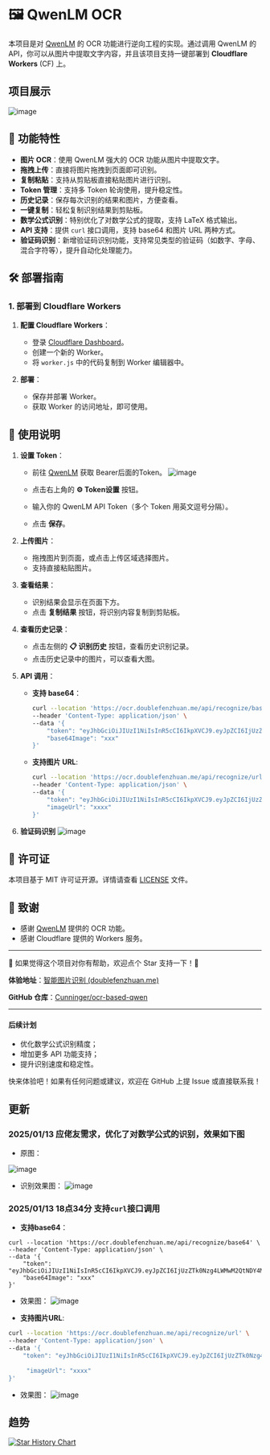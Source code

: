 # 🖼️ QwenLM OCR 

本项目是对 [QwenLM](https://chat.qwenlm.ai/) 的 OCR 功能进行逆向工程的实现。通过调用 QwenLM 的 API，你可以从图片中提取文字内容，并且该项目支持一键部署到 **Cloudflare Workers** (CF) 上。

## 项目展示
![image](https://github.com/user-attachments/assets/9e794686-f914-4fb7-9931-1ada7c22bb2d)

## 🚀 功能特性

- **图片 OCR**：使用 QwenLM 强大的 OCR 功能从图片中提取文字。
- **拖拽上传**：直接将图片拖拽到页面即可识别。
- **复制粘贴**：支持从剪贴板直接粘贴图片进行识别。
- **Token 管理**：支持多 Token 轮询使用，提升稳定性。
- **历史记录**：保存每次识别的结果和图片，方便查看。
- **一键复制**：轻松复制识别结果到剪贴板。
- **数学公式识别**：特别优化了对数学公式的提取，支持 LaTeX 格式输出。
- **API 支持**：提供 `curl` 接口调用，支持 base64 和图片 URL 两种方式。
- **验证码识别**：新增验证码识别功能，支持常见类型的验证码（如数字、字母、混合字符等），提升自动化处理能力。
## 🛠️ 部署指南

### 1. 部署到 Cloudflare Workers

1. **配置 Cloudflare Workers**：
   - 登录 [Cloudflare Dashboard](https://dash.cloudflare.com/)。
   - 创建一个新的 Worker。
   - 将 `worker.js` 中的代码复制到 Worker 编辑器中。

2. **部署**：
   - 保存并部署 Worker。
   - 获取 Worker 的访问地址，即可使用。

## 🧩 使用说明

1. **设置 Token**：
   - 前往 [QwenLM](https://chat.qwenlm.ai/) 获取 Bearer后面的Token。
      ![image](https://github.com/user-attachments/assets/9fa3ea04-da2b-4756-a091-83c0665f62f3)

   - 点击右上角的 **⚙️ Token设置** 按钮。
   - 输入你的 QwenLM API Token（多个 Token 用英文逗号分隔）。
   - 点击 **保存**。

2. **上传图片**：
   - 拖拽图片到页面，或点击上传区域选择图片。
   - 支持直接粘贴图片。

3. **查看结果**：
   - 识别结果会显示在页面下方。
   - 点击 **复制结果** 按钮，将识别内容复制到剪贴板。

4. **查看历史记录**：
   - 点击左侧的 **📋 识别历史** 按钮，查看历史识别记录。
   - 点击历史记录中的图片，可以查看大图。

5. **API 调用**：
   - **支持 base64**：
     ```bash
     curl --location 'https://ocr.doublefenzhuan.me/api/recognize/base64' \
     --header 'Content-Type: application/json' \
     --data '{
         "token": "eyJhbGciOiJIUzI1NiIsInR5cCI6IkpXVCJ9.eyJpZCI6IjUzZTk0Nzg4LWMwM2QtNDY4Mi05OTNhLWE0ZDNjNGUyZDY0OSIsImV4cCI6MTczOTA3NTE0MX0.FtwG6xDLYd2rngWUhuldg56WXCiLSTL0RI6xJJQ4vHM",
         "base64Image": "xxx"
     }'
     ```
   - **支持图片 URL**:
     ```bash
     curl --location 'https://ocr.doublefenzhuan.me/api/recognize/url' \
     --header 'Content-Type: application/json' \
     --data '{
         "token": "eyJhbGciOiJIUzI1NiIsInR5cCI6IkpXVCJ9.eyJpZCI6IjUzZTk0Nzg4LWMwM2QtNDY4Mi05OTNhLWE0ZDNjNGUyZDY0OSIsImV4cCI6MTczOTA3NTE0MX0.FtwG6xDLYd2rngWUhuldg56WXCiLSTL0RI6xJJQ4vHM",
         "imageUrl": "xxxx"
     }'
     ```
6. **验证码识别**
![image](https://github.com/user-attachments/assets/66f24d52-6263-446c-b371-cc2e65c9277c)


## 📜 许可证

本项目基于 MIT 许可证开源。详情请查看 [LICENSE](LICENSE) 文件。

## 🙏 致谢

- 感谢 [QwenLM](https://chat.qwenlm.ai/) 提供的 OCR 功能。
- 感谢 Cloudflare 提供的 Workers 服务。

---

🌟 如果觉得这个项目对你有帮助，欢迎点个 Star 支持一下！🌟

**体验地址**：[智能图片识别 (doublefenzhuan.me)](https://ocr.doublefenzhuan.me/)

**GitHub 仓库**：[Cunninger/ocr-based-qwen](https://github.com/Cunninger/ocr-based-qwen)

---

#### 后续计划
- 优化数学公式识别精度；
- 增加更多 API 功能支持；
- 提升识别速度和稳定性。

快来体验吧！如果有任何问题或建议，欢迎在 GitHub 上提 Issue 或直接联系我！

## 更新
### 2025/01/13 应佬友需求，优化了对数学公式的识别，效果如下图
- 原图：
    
![image](https://github.com/user-attachments/assets/9841509d-be56-4eb9-aafa-4d4ca5555c2e)

- 识别效果图：
![image](https://github.com/user-attachments/assets/2340dc6d-9156-4866-aa53-cdfd1911a651)


### 2025/01/13 18点34分 支持`curl`接口调用
- **支持base64**：
```
curl --location 'https://ocr.doublefenzhuan.me/api/recognize/base64' \
--header 'Content-Type: application/json' \
--data '{
    "token": "eyJhbGciOiJIUzI1NiIsInR5cCI6IkpXVCJ9.eyJpZCI6IjUzZTk0Nzg4LWMwM2QtNDY4Mi05OTNhLWE0ZDNjNGUyZDY0OSIsImV4cCI6MTczOTA3NTE0MX0.FtwG6xDLYd2rngWUhuldg56WXCiLSTL0RI6xJJQ4vHM",
    "base64Image": "xxx"
}'
```
- 效果图：
![image](https://github.com/user-attachments/assets/ef160aae-e741-49d3-96f0-a0969b883f1a)

- **支持图片URL**:
```bash
curl --location 'https://ocr.doublefenzhuan.me/api/recognize/url' \
--header 'Content-Type: application/json' \
--data '{
    "token": "eyJhbGciOiJIUzI1NiIsInR5cCI6IkpXVCJ9.eyJpZCI6IjUzZTk0Nzg4LWMwM2QtNDY4Mi05OTNhLWE0ZDNjNGUyZDY0OSIsImV4cCI6MTczOTA3NTE0MX0.FtwG6xDLYd2rngWUhuldg56WXCiLSTL0RI6xJJQ4vHM",
    
     "imageUrl": "xxxx"
}'
```
- 效果图：
![image](https://github.com/user-attachments/assets/db0c89f9-96f1-45b1-b1e9-88ac3d01e196)

## 趋势
[![Star History Chart](https://api.star-history.com/svg?repos=cunninger/ocr-based-qwen&type=Date&v=20251114)](https://star-history.com/#Cunninger/ocr-based-qwen&Date)
